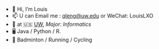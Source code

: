 - 👋 Hi, I’m Louis
- 📫 U can Email me : qleng@uw.edu or WeChat: LouisLXO
- 🍻  at 🇺🇸 [UW](uw.edu), _Major: Informatics_
- 🖥️ Java / Python / R.
- 🏃 Badminton / Running / Cycling
<!---
LouisXO/LouisXO is a ✨ special ✨ repository because its `README.md` (this file) appears on your GitHub profile.
You can click the Preview link to take a look at your changes.
--->

